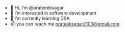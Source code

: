 - 👋 Hi, I’m @prateeeksagar
- 👀 I’m interested in software development
- 🌱 I’m currently learning DSA
- 📫 you can reach me prateeksagar2103@gmail.com

<!---
prateeeksagar/prateeeksagar is a ✨ special ✨ repository because its `README.md` (this file) appears on your GitHub profile.
You can click the Preview link to take a look at your changes.
--->
